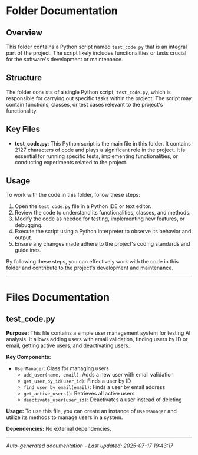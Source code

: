 # Folder Documentation

## Overview
This folder contains a Python script named `test_code.py` that is an integral part of the project. The script likely includes functionalities or tests crucial for the software's development or maintenance.

## Structure
The folder consists of a single Python script, `test_code.py`, which is responsible for carrying out specific tasks within the project. The script may contain functions, classes, or test cases relevant to the project's functionality.

## Key Files
- **test_code.py**: This Python script is the main file in this folder. It contains 2127 characters of code and plays a significant role in the project. It is essential for running specific tests, implementing functionalities, or conducting experiments related to the project.

## Usage
To work with the code in this folder, follow these steps:
1. Open the `test_code.py` file in a Python IDE or text editor.
2. Review the code to understand its functionalities, classes, and methods.
3. Modify the code as needed for testing, implementing new features, or debugging.
4. Execute the script using a Python interpreter to observe its behavior and output.
5. Ensure any changes made adhere to the project's coding standards and guidelines.

By following these steps, you can effectively work with the code in this folder and contribute to the project's development and maintenance.

---

# Files Documentation

## test_code.py

**Purpose:** This file contains a simple user management system for testing AI analysis. It allows adding users with email validation, finding users by ID or email, getting active users, and deactivating users.

**Key Components:**
- `UserManager`: Class for managing users
  - `add_user(name, email)`: Adds a new user with email validation
  - `get_user_by_id(user_id)`: Finds a user by ID
  - `find_user_by_email(email)`: Finds a user by email address
  - `get_active_users()`: Retrieves all active users
  - `deactivate_user(user_id)`: Deactivates a user instead of deleting

**Usage:** To use this file, you can create an instance of `UserManager` and utilize its methods to manage users in a system.

**Dependencies:** No external dependencies.

---
*Auto-generated documentation - Last updated: 2025-07-17 19:43:17*
